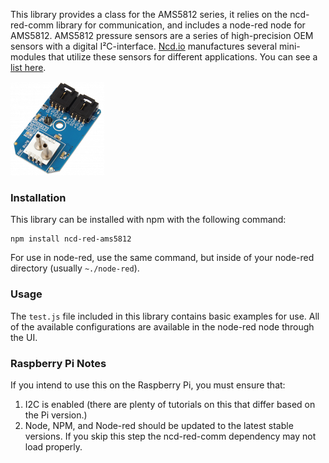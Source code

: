 This library provides a class for the AMS5812 series, it relies on the ncd-red-comm library for communication, and includes a node-red node for AMS5812. AMS5812 pressure sensors are a series of high-precision OEM sensors with a digital I²C-interface. [Ncd.io](https://ncd.io) manufactures several mini-modules that utilize these sensors for different applications. You can see a [list here](https://store.ncd.io/?post_type=product&s=ams5812&site_select=https%3A%2F%2Fstore.ncd.io%3Fpost_type%3Dproduct).

[![AMS5812](./ams5812.png)](https://store.ncd.io/?post_type=product&s=ams5812&site_select=https%3A%2F%2Fstore.ncd.io%3Fpost_type%3Dproduct)

### Installation

This library can be installed with npm with the following command:

```
npm install ncd-red-ams5812
```

For use in node-red, use the same command, but inside of your node-red directory (usually `~./node-red`).

### Usage

The `test.js` file included in this library contains basic examples for use.  All of the available configurations are available in the node-red node through the UI.

### Raspberry Pi Notes

If you intend to use this on the Raspberry Pi, you must ensure that:
1. I2C is enabled (there are plenty of tutorials on this that differ based on the Pi version.)
2. Node, NPM, and Node-red should be updated to the latest stable versions. If you skip this step the ncd-red-comm dependency may not load properly.
